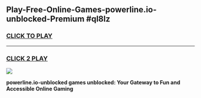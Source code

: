
## Play-Free-Online-Games-powerline.io-unblocked-Premium #ql8lz
<h3>
<a href="https://premium.freeplayer.one?title=powerline.io-unblocked&ref=8M">CLICK TO PLAY</a></h3>
<hr>

<h3>
<a href="https://premium.freeplayer.one?title=powerline.io-unblocked&ref=8M">CLICK 2 PLAY</a>
  
</h3>

<a href="https://premium.freeplayer.one?title=powerline.io-unblocked&ref=8M"><img src="https://clearcache.store/games.png"></a>


**powerline.io-unblocked games unblocked: Your Gateway to Fun and Accessible Online Gaming**
